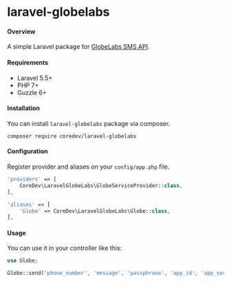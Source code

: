 # laravel-globelabs

#### Overview

A simple Laravel package for [GlobeLabs SMS API](http://www.globelabs.com.ph/#!/developer/api/sms).



#### Requirements

- Laravel 5.5+
- PHP 7+
- Guzzle 6+



#### Installation

You can install `laravel-globelabs` package via composer.

```
composer require coredev/laravel-globelabs
```



#### Configuration

Register provider and aliases on your `config/app.php` file.

```php
'providers' => [
    CoreDev\LaravelGlobeLabs\GlobeServiceProvider::class,
],

'aliases' => [
    'Globe' => CoreDev\LaravelGlobeLabs\Globe::class,
],
```



#### Usage

You can use it in your controller like this: 

```php
use Globe;

Globe::send('phone_number', 'message', 'passphrase', 'app_id', 'app_secret', 'short_code');
```